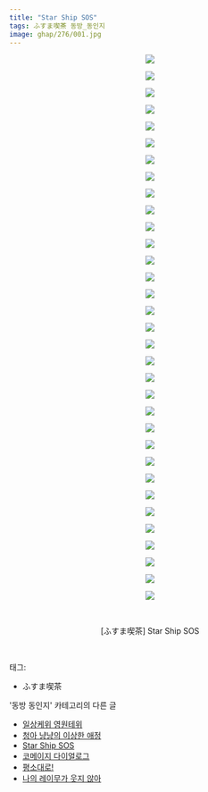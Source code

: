 ```yaml
---
title: "Star Ship SOS"
tags: ふすま喫茶 동방_동인지
image: ghap/276/001.jpg
---
```

<div class="article">
<p style="text-align: center; clear: none; float: none;"><img src="{{ site.nasurl }}/ghap/276/001.jpg"/></p>
<p style="text-align: center; clear: none; float: none;"><img src="{{ site.nasurl }}/ghap/276/002.jpg"/></p>
<p style="text-align: center; clear: none; float: none;"><img src="{{ site.nasurl }}/ghap/276/003.jpg"/></p>
<p style="text-align: center; clear: none; float: none;"><img src="{{ site.nasurl }}/ghap/276/004.jpg"/></p>
<p style="text-align: center; clear: none; float: none;"><img src="{{ site.nasurl }}/ghap/276/005.jpg"/></p>
<p style="text-align: center; clear: none; float: none;"><img src="{{ site.nasurl }}/ghap/276/006.jpg"/></p>
<p style="text-align: center; clear: none; float: none;"><img src="{{ site.nasurl }}/ghap/276/007.jpg"/></p>
<p style="text-align: center; clear: none; float: none;"><img src="{{ site.nasurl }}/ghap/276/008.jpg"/></p>
<p style="text-align: center; clear: none; float: none;"><img src="{{ site.nasurl }}/ghap/276/009.jpg"/></p>
<p style="text-align: center; clear: none; float: none;"><img src="{{ site.nasurl }}/ghap/276/010.jpg"/></p>
<p style="text-align: center; clear: none; float: none;"><img src="{{ site.nasurl }}/ghap/276/011.jpg"/></p>
<p style="text-align: center; clear: none; float: none;"><img src="{{ site.nasurl }}/ghap/276/012.jpg"/></p>
<p style="text-align: center; clear: none; float: none;"><img src="{{ site.nasurl }}/ghap/276/013.jpg"/></p>
<p style="text-align: center; clear: none; float: none;"><img src="{{ site.nasurl }}/ghap/276/014.jpg"/></p>
<p style="text-align: center; clear: none; float: none;"><img src="{{ site.nasurl }}/ghap/276/015.jpg"/></p>
<p style="text-align: center; clear: none; float: none;"><img src="{{ site.nasurl }}/ghap/276/016.jpg"/></p>
<p style="text-align: center; clear: none; float: none;"><img src="{{ site.nasurl }}/ghap/276/017.jpg"/></p>
<p style="text-align: center; clear: none; float: none;"><img src="{{ site.nasurl }}/ghap/276/018.jpg"/></p>
<p style="text-align: center; clear: none; float: none;"><img src="{{ site.nasurl }}/ghap/276/019.jpg"/></p>
<p style="text-align: center; clear: none; float: none;"><img src="{{ site.nasurl }}/ghap/276/020.jpg"/></p>
<p style="text-align: center; clear: none; float: none;"><img src="{{ site.nasurl }}/ghap/276/021.jpg"/></p>
<p style="text-align: center; clear: none; float: none;"><img src="{{ site.nasurl }}/ghap/276/022.jpg"/></p>
<p style="text-align: center; clear: none; float: none;"><img src="{{ site.nasurl }}/ghap/276/023.jpg"/></p>
<p style="text-align: center; clear: none; float: none;"><img src="{{ site.nasurl }}/ghap/276/024.jpg"/></p>
<p style="text-align: center; clear: none; float: none;"><img src="{{ site.nasurl }}/ghap/276/025.jpg"/></p>
<p style="text-align: center; clear: none; float: none;"><img src="{{ site.nasurl }}/ghap/276/026.jpg"/></p>
<p style="text-align: center; clear: none; float: none;"><img src="{{ site.nasurl }}/ghap/276/027.jpg"/></p>
<p style="text-align: center; clear: none; float: none;"><img src="{{ site.nasurl }}/ghap/276/028.jpg"/></p>
<p style="text-align: center; clear: none; float: none;"><img src="{{ site.nasurl }}/ghap/276/029.jpg"/></p>
<p style="text-align: center; clear: none; float: none;"><img src="{{ site.nasurl }}/ghap/276/030.jpg"/></p>
<p style="text-align: center; clear: none; float: none;"><img src="{{ site.nasurl }}/ghap/276/031.jpg"/></p>
<p style="text-align: center; clear: none; float: none;"><img src="{{ site.nasurl }}/ghap/276/032.jpg"/></p>
<p style="text-align: center; clear: none; float: none;"><img src="{{ site.nasurl }}/ghap/276/033.jpg"/></p>
<p style="text-align: center; clear: none; float: none;"><br/></p>
<p style="text-align: center; clear: none; float: none;">[ふすま喫茶] Star Ship SOS</p>
<p><br/></p>
</div><div class="tagTrail">
<p>태그: </p>
<ul>
<li>ふすま喫茶</li>
</ul>
</div><div class="another">
<p>'동방 동인지' 카테고리의 다른 글</p>
<ul>
<li><a href="/2016-06-19-ghap_278">일상케위 영원테위</a></li>
<li><a href="/2016-06-19-ghap_277">청아 냥냥의 이상한 애정</a></li>
<li><a href="/2016-06-19-ghap_276">Star Ship SOS</a></li>
<li><a href="/2016-06-19-ghap_275">코메이지 다이얼로그</a></li>
<li><a href="/2016-06-19-ghap_274">평소대로!</a></li>
<li><a href="/2016-06-19-ghap_273">나의 레이무가 웃지 않아</a></li>
</ul>
</div><div class="cb_module cb_fluid">
<div class="cb_wrt cb_profile">
</div><!-- commentList close -->
</div>
